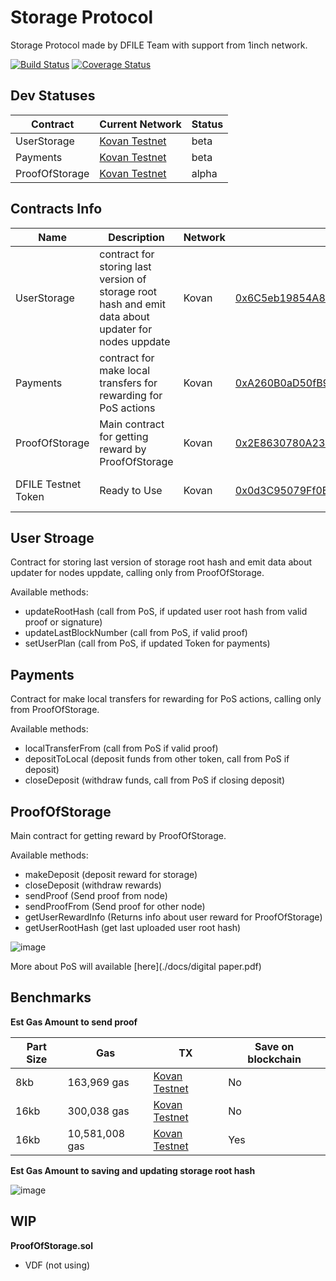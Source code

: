 # Storage Protocol

Storage Protocol made by DFILE Team with support from 1inch network.


[![Build Status](https://github.com/denetpro/storage-protocol/workflows/CI/badge.svg)](https://github.com/denetpro/storage-protocol/actions)
[![Coverage Status](https://coveralls.io/repos/github/denetpro/storage-protocol/badge.svg?branch=to-deploy)](https://coveralls.io/github/denetpro/storage-protocol/?branch=to-deploy)


## Dev Statuses

|Contract|Current Network|Status
|---|---|---|
|UserStorage|[Kovan Testnet](https://kovan.etherscan.io/address/0x6C5eb19854A80037C7E911128CFF13E81841A40F#events)|beta
|Payments|[Kovan Testnet](https://kovan.etherscan.io/address/0xA260B0aD50fB996cEffa614bAb75846E06991622#events)|beta
|ProofOfStorage|[Kovan Testnet](https://kovan.etherscan.io/address/0x2E8630780A231E8bCf12Ba1172bEB9055deEBF8B)|alpha


## Contracts Info

Name|Description|Network|Address|Updated
|---|---|---|---|---|
|UserStorage|contract for storing last version of storage root hash and emit data about updater for nodes uppdate|Kovan|[0x6C5eb19854A80037C7E911128CFF13E81841A40F](https://kovan.etherscan.io/address/0x6C5eb19854A80037C7E911128CFF13E81841A40F)|May-26-2021 
|Payments|contract for make local transfers for rewarding for PoS actions|Kovan|[0xA260B0aD50fB996cEffa614bAb75846E06991622](https://kovan.etherscan.io/address/0xA260B0aD50fB996cEffa614bAb75846E06991622)|Jul-02-2021
|ProofOfStorage|Main contract for getting reward by ProofOfStorage|Kovan|[0x2E8630780A231E8bCf12Ba1172bEB9055deEBF8B](https://kovan.etherscan.io/address/0x2E8630780A231E8bCf12Ba1172bEB9055deEBF8B)|May-22-2021
|DFILE Testnet Token|Ready to Use|Kovan|[0x0d3C95079Ff0B4cf055a65EF4b63BbB047456848](https://kovan.etherscan.io/address/0x0d3C95079Ff0B4cf055a65EF4b63BbB047456848)|May-21-2021

## User Stroage

Contract for storing last version of storage root hash and emit data about updater for nodes uppdate, calling only from ProofOfStorage.

Available methods:

- updateRootHash (call from PoS, if updated user root hash from valid proof or signature)
- updateLastBlockNumber (call from PoS, if valid proof)
- setUserPlan (call from PoS, if updated Token for payments)


## Payments

Contract for make local transfers for rewarding for PoS actions, calling only from ProofOfStorage.

Available methods:

- localTransferFrom (call from PoS if valid proof)
- depositToLocal (deposit funds from other token, call from PoS if deposit)
- closeDeposit (withdraw funds, call from PoS if closing deposit)

## ProofOfStorage

Main contract for getting reward by ProofOfStorage.

Available methods:

- makeDeposit (deposit reward for storage)
- closeDeposit (withdraw rewards)
- sendProof (Send proof from node)
- sendProofFrom (Send proof for other node)
- getUserRewardInfo (Returns info about user reward for ProofOfStorage)
- getUserRootHash (get last uploaded user root hash)


![image](https://user-images.githubusercontent.com/9944728/130633580-071a0333-bb7b-4381-b8fc-6d386cb4154a.png)

More about PoS will available [here](./docs/digital paper.pdf)

## Benchmarks

 **Est Gas Amount to send proof**
 
|Part Size|Gas|TX|Save on blockchain|
|---|---|---|---|
|8kb|163,969 gas|[Kovan Testnet](https://kovan.etherscan.io/tx/0xeeac74efd55becef0c70d4f0e599d37c43a848bcf2fbd6527f356e1e21282607)|No|
|16kb|300,038 gas|[Kovan Testnet](https://kovan.etherscan.io/tx/0xf48703c458954ba0e4609f18dce721a24a003db68565a9f354472e4edf687113)|No|
|16kb|10,581,008 gas|[Kovan Testnet](https://kovan.etherscan.io/tx/0xcdca6a4c3b8db736a4c75925255423bdffeddd4b12c38f3e68caa5b083c8f7fe)|Yes|

 **Est Gas Amount to saving and updating storage root hash**
 
![image](https://user-images.githubusercontent.com/9944728/130641639-c150d81b-2090-4945-8949-82a2d8a5ffaf.png)

## WIP 

 **ProofOfStorage.sol**

- VDF (not using)
